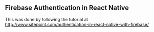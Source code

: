## Firebase Authentication in React Native

This was done by following the tutorial at http://www.sitepoint.com/authentication-in-react-native-with-firebase/

